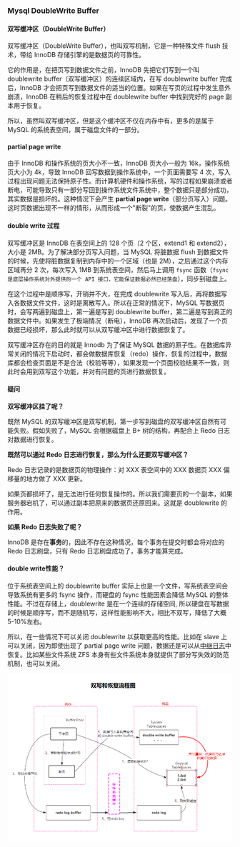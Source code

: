 ### Mysql DoubleWrite Buffer

#### 双写缓冲区（DoubleWrite Buffer）

双写缓冲区（DoubleWrite Buffer），也叫双写机制，它是一种特殊文件 flush 技术，带给 InnoDB 存储引擎的是数据页的可靠性。

它的作用是，在把页写到数据文件之前，InnoDB 先把它们写到一个叫 doublewrite buffer（双写缓冲区）的连续区域内，在写 doublewrite buffer 完成后，InnoDB 才会把页写到数据文件的适当的位置。如果在写页的过程中发生意外崩溃，InnoDB 在稍后的恢复过程中在 doublewrite buffer 中找到完好的 page 副本用于恢复。

所以，虽然叫双写缓冲区，但是这个缓冲区不仅在内存中有，更多的是属于 MySQL 的系统表空间，属于磁盘文件的一部分。

#### partial page write

由于 InnoDB 和操作系统的页大小不一致，InnoDB 页大小一般为 16k，操作系统页大小为 4k，导致 InnoDB 回写数据到操作系统中，一个页面需要写 4 次，写入过程出现问题无法保持原子性。而计算机硬件和操作系统，写的过程如果崩溃或者断电，可能导致只有一部分写回到操作系统文件系统中，整个数据只是部分成功，其实数据是损坏的。这种情况下会产生 **partial page write**（部分页写入）问题。这时页数据出现不一样的情形，从而形成一个"断裂"的页，使数据产生混乱。

#### double write 过程

双写缓冲区是 InnoDB 在表空间上的 128 个页（2 个区，extend1 和 extend2），大小是 2MB。为了解决部分页写入问题，当 MySQL 将脏数据 flush 到数据文件的时候，先使将脏数据复制到内存中的一个区域（也是 2M），之后通过这个内存区域再分 2 次，每次写入 1MB 到系统表空间，然后马上调用 `fsync` 函数（`fsync 是底层操作系统对外提供的一个 API 接口，它能保证数据必然已经落盘`），同步到磁盘上。

在这个过程中是顺序写，开销并不大，在完成 doublewrite 写入后，再将数据写入各数据文件文件，这时是离散写入。所以在正常的情况下，MySQL 写数据页时，会写两遍到磁盘上，第一遍是写到 doublewrite buffer，第二遍是写到真正的数据文件中。如果发生了极端情况（断电），InnoDB 再次启动后，发现了一个页数据已经损坏，那么此时就可以从双写缓冲区中进行数据恢复了。

双写缓冲区存在的目的就是 Innodb 为了保证 MySQL 数据的原子性。在数据库异常关闭的情况下启动时，都会做数据库恢复（redo）操作，恢复的过程中，数据库都会检查页面是不是合法（校验等等），如果发现一个页面校验结果不一致，则此时会用到双写这个功能，并对有问题的页进行数据恢复。

#### 疑问

**双写缓冲区挂了呢？**

既然 MySQL 的双写缓冲区是双写机制，第一步写到磁盘的双写缓冲区自然有可能失败。假如失败了，MySQL 会根据磁盘上 B+ 树的结构，再配合上 Redo 日志对数据进行恢复。

**既然可以通过 Redo 日志进行恢复，那么为什么还要双写缓冲区？**

Redo 日志记录的是数据页的物理操作：对 XXX 表空间中的 XXX 数据页 XXX 偏移量的地方做了 XXX 更新。

如果页都损坏了，是无法进行任何恢复操作的。所以我们需要页的一个副本，如果服务器宕机了，可以通过副本把原来的数据页还原回来。这就是 doublewrite 的作用。

**如果 Redo 日志失败了呢？**

InnoDB 是存在**事务**的，因此不存在这种情况，每个事务在提交时都会将对应的 Redo 日志刷盘，只有 Redo 日志刷盘成功了，事务才能算完成。

#### double write性能？

位于系统表空间上的 doublewrite buffer 实际上也是一个文件，写系统表空间会导致系统有更多的 fsync 操作，而硬盘的 fsync 性能因素会降低 MySQL 的整体性能。不过在存储上，doublewrite 是在一个连续的存储空间, 所以硬盘在写数据的时候是顺序写，而不是随机写，这样性能影响不大，相比不双写，降低了大概 5-10%左右。

所以，在一些情况下可以关闭 doublewrite 以获取更高的性能。比如在 slave 上可以关闭，因为即使出现了 partial page write 问题，数据还是可以从[中继日志](https://xie.infoq.cn/link?target=https%3A%2F%2Fblog.csdn.net%2Fmshxuyi%2Farticle%2Fdetails%2F100652769)中恢复。比如某些文件系统 ZFS 本身有些文件系统本身就提供了部分写失效的防范机制，也可以关闭。

![](./static/dwb.jpg)
